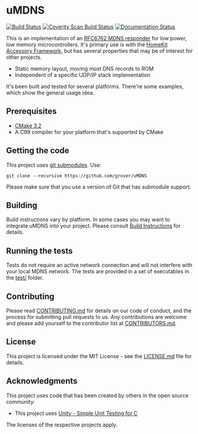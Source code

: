 # uMDNS

[![Build Status](https://travis-ci.org/grover/uMDNS.svg?branch=master)][1]
[![Coverity Scan Build Status](https://scan.coverity.com/projects/11239/badge.svg)][10]
[![Documentation Status](https://readthedocs.org/projects/umdns/badge/?version=latest)][11]

This is an implementation of an [RFC6762 MDNS responder][2] for low power, low 
memory microcontrollers. It's primary use is with the [HomeKit Accessory
Framework][3], but has several properties that may be of interest for other projects.

- Static memory layout, moving most DNS records to ROM
- Independent of a specific UDP/IP stack implementation

It's been built and tested for several platforms. There're some examples, which
show the general usage idea.

## Prerequisites

* [CMake 3.2][4]
* A C99 compiler for your platform that's supported by CMake

## Getting the code

This project uses [git submodules][13]. Use:

    git clone --recursive https://github.com/grover/uMDNS

Please make sure that you use a version of Git that has submodule support.

## Building

Build instructions vary by platform. In some cases you may want to integrate
uMDNS into your project. Please consult [Build Instructions][5]
for details.

## Running the tests

Tests do not require an active network connection and will not interfere with
your local MDNS network. The tests are provided in a set of executables in the 
[test/][6] folder.


## Contributing

Please read [CONTRIBUTING.md][7] for details on our code of conduct,
and the process for submitting pull requests to us. Any contributions are welcome
and please add yourself to the contributor list at [CONTRIBUTORS.md][8].

## License

This project is licensed under the MIT License - see the [LICENSE.md][9] file for details.

## Acknowledgments

This project uses code that has been created by others in the open source community:

* This project uses [Unity - Simple Unit Testing for C][12]

The licenses of the respective projects apply.

[1]: https://travis-ci.org/grover/uMDNS "Travis CI Build Status"
[2]: https://tools.ietf.org/html/rfc6762 "RFC 6762"
[3]: http://github.com/grover/HomeKitAccessoryFramework
[4]: http://cmake.org
[5]: docs/Building.md
[6]: tests/
[7]: CONTRIBUTING.md
[8]: CONTRIBUTORS.md
[9]: LICENSE.md
[10]: https://scan.coverity.com/projects/grover-umdns
[11]: http://umdns.readthedocs.io/en/latest/?badge=latest
[12]: https://github.com/ThrowTheSwitch/Unity
[13]: https://git-scm.com/book/en/v2/Git-Tools-Submodules
